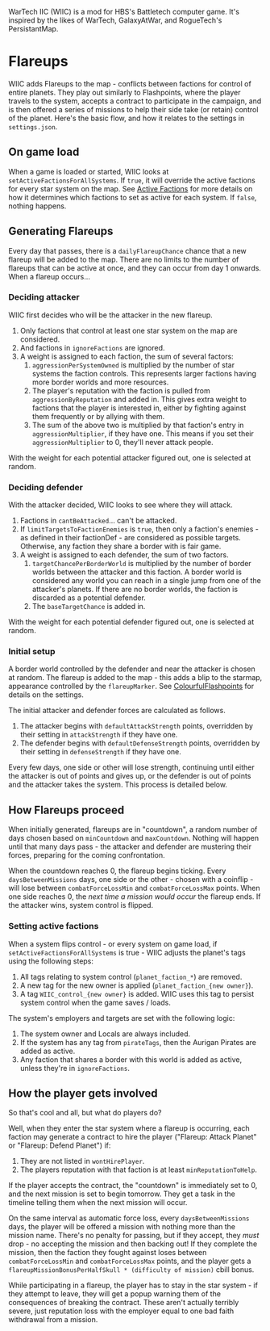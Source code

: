 WarTech IIC (WIIC) is a mod for HBS's Battletech computer game. It's inspired by the likes of WarTech, GalaxyAtWar, and RogueTech's PersistantMap.

# Flareups
WIIC adds Flareups to the map - conflicts between factions for control of entire planets. They play out similarly to Flashpoints, where the player travels to the system, accepts a contract to participate in the campaign, and is then offered a series of missions to help their side take (or retain) control of the planet. Here's the basic flow, and how it relates to the settings in `settings.json`.

## On game load
When a game is loaded or started, WIIC looks at `setActiveFactionsForAllSystems`. If `true`, it will override the active factions for every star system on the map. See [Active Factions](#setting-active-factions) for more details on how it determines which factions to set as active for each system. If `false`, nothing happens.

## Generating Flareups
Every day that passes, there is a `dailyFlareupChance` chance that a new flareup will be added to the map. There are no limits to the number of flareups that can be active at once, and they can occur from day 1 onwards. When a flareup occurs...

### Deciding attacker
WIIC first decides who will be the attacker in the new flareup.
1) Only factions that control at least one star system on the map are considered.
2) And factions in `ignoreFactions` are ignored.
3) A weight is assigned to each faction, the sum of several factors:
    1) `aggressionPerSystemOwned` is multiplied by the number of star systems the faction controls. This represents larger factions having more border worlds and more resources.
    2) The player's reputation with the faction is pulled from `aggressionByReputation` and added in. This gives extra weight to factions that the player is interested in, either by fighting against them frequently or by allying with them.
    3) The sum of the above two is multiplied by that faction's entry in `aggressionMultiplier`, if they have one. This means if you set their `aggressionMultiplier` to 0, they'll never attack people.

With the weight for each potential attacker figured out, one is selected at random.

### Deciding defender
With the attacker decided, WIIC looks to see where they will attack.
1) Factions in `cantBeAttacked`... can't be attacked.
2) If `limitTargetsToFactionEnemies` is `true`, then only a faction's enemies - as defined in their factionDef - are considered as possible targets. Otherwise, any faction they share a border with is fair game.
3) A weight is assigned to each defender, the sum of two factors.
    1) `targetChancePerBorderWorld` is multiplied by the number of border worlds between the attacker and this faction. A border world is considered any world you can reach in a single jump from one of the attacker's planets. If there are no border worlds, the faction is discarded as a potential defender.
    2) The `baseTargetChance` is added in.

With the weight for each potential defender figured out, one is selected at random.

### Initial setup
A border world controlled by the defender and near the attacker is chosen at random. The flareup is added to the map - this adds a blip to the starmap, appearance controlled by the `flareupMarker`. See [ColourfulFlashpoints](https://github.com/wmtorode/ColourfulFlashPoints) for details on the settings.

The initial attacker and defender forces are calculated as follows.
1) The attacker begins with `defaultAttackStrength` points, overridden by their setting in `attackStrength` if they have one.
2) The defender begins with `defaultDefenseStrength` points, overridden by their setting in `defenseStrength` if they have one.

Every few days, one side or other will lose strength, continuing until either the attacker is out of points and gives up, or the defender is out of points and the attacker takes the system. This process is detailed below.

## How Flareups proceed
When initially generated, flareups are in "countdown", a random number of days chosen based on `minCountdown` and `maxCountdown`. Nothing will happen until that many days pass - the attacker and defender are mustering their forces, preparing for the coming confrontation.

When the countdown reaches 0, the flareup begins ticking. Every `daysBetweenMissions` days, one side or the other - chosen with a coinflip - will lose between `combatForceLossMin` and `combatForceLossMax` points. When one side reaches 0, the *next time a mission would occur* the flareup ends. If the attacker wins, system control is flipped.

### Setting active factions
When a system flips control - or every system on game load, if `setActiveFactionsForAllSystems` is true - WIIC adjusts the planet's tags using the following steps:
1) All tags relating to system control (`planet_faction_*`) are removed.
2) A new tag for the new owner is applied (`planet_faction_{new owner}`).
3) A tag `WIIC_control_{new owner}` is added. WIIC uses this tag to persist system control when the game saves / loads.

The system's employers and targets are set with the following logic:
1) The system owner and Locals are always included.
2) If the system has any tag from `pirateTags`, then the Aurigan Pirates are added as active.
3) Any faction that shares a border with this world is added as active, unless they're in `ignoreFactions`.

## How the player gets involved
So that's cool and all, but what do players do?

Well, when they enter the star system where a flareup is occurring, each faction may generate a contract to hire the player ("Flareup: Attack Planet" or "Flareup: Defend Planet") if:
1) They are not listed in `wontHirePlayer`.
2) The players reputation with that faction is at least `minReputationToHelp`.

If the player accepts the contract, the "countdown" is immediately set to 0, and the next mission is set to begin tomorrow. They get a task in the timeline telling them when the next mission will occur.

On the same interval as automatic force loss, every `daysBetweenMissions` days, the player will be offered a mission with nothing more than the mission name. There's no penalty for passing, but if they accept, they *must* drop - no accepting the mission and then backing out! If they complete the mission, then the faction they fought against loses between `combatForceLossMin` and `combatForceLossMax` points, and the player gets a `flareupMissionBonusPerHalfSkull * (difficulty of mission)` cbill bonus.

While participating in a flareup, the player has to stay in the star system - if they attempt to leave, they will get a popup warning them of the consequences of breaking the contract. These aren't actually terribly severe, just reputation loss with the employer equal to one bad faith withdrawal from a mission.

